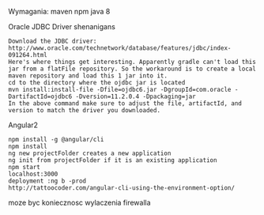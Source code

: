 Wymagania:
	maven
	npm
	java 8


Oracle JDBC Driver shenanigans

    Download the JDBC driver: http://www.oracle.com/technetwork/database/features/jdbc/index-091264.html
    Here's where things get interesting. Apparently gradle can't load this jar from a flatFile repository. So the workaround is to create a local maven repository and load this 1 jar into it.
    cd to the directory where the ojdbc jar is located
    mvn install:install-file -Dfile=ojdbc6.jar -DgroupId=com.oracle -DartifactId=ojdbc6 -Dversion=11.2.0.4 -Dpackaging=jar
    In the above command make sure to adjust the file, artifactId, and version to match the driver you downloaded.
	
Angular2

	npm install -g @angular/cli
	npm install
	ng new projectFolder creates a new application
	ng init from projectFolder if it is an existing application
	npm start 
	localhost:3000
	deployment :ng b -prod 
	http://tattoocoder.com/angular-cli-using-the-environment-option/
	
moze byc koniecznosc wylaczenia firewalla 

